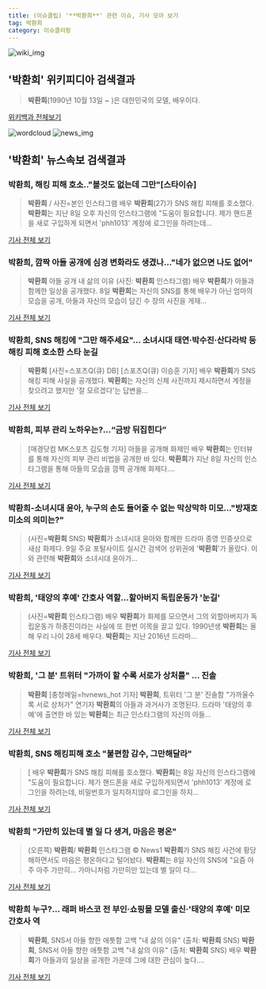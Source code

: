 ```yaml
---
title: (이슈클립) '**박환희**' 관련 이슈, 기사 모아 보기
tag: 박환희
category: 이슈클리핑
---
```

![wiki_img](https://user-images.githubusercontent.com/42597476/44503234-41136a80-a6d0-11e8-9071-6fc6418eafe4.png)
## **'**박환희**'** 위키피디아 검색결과
>**박환희**(1990년 10월 13일 ~ )은 대한민국의 모델, 배우이다.

<a href="https://ko.wikipedia.org/wiki/박환희" target="_blank">위키백과 전체보기</a>

![wordcloud](https://s3.ap-northeast-2.amazonaws.com/lyrics101-wordcloud/2018-09-09-1536466953.png)
![news_img](https://user-images.githubusercontent.com/42597476/44507050-1206f400-a6e4-11e8-8d98-7ffbfebb353f.png)
## **'**박환희**'** 뉴스속보 검색결과
### **박환희**, 해킹 피해 호소.."볼것도 없는데 그만"[스타이슈]

>**박환희** / 사진=본인 인스타그램 배우 **박환희**(27)가 SNS 해킹 피해를 호소했다. **박환희**는 지난 8일 오후 자신의 인스타그램에 "도움이 필요합니다. 제가 핸드폰을 새로 구입하게 되면서 'phh1013' 계정에 로그인을 하려는데...

<a href="http://star.mt.co.kr/stview.php?no=2018090911102924107" target="_blank">기사 전체 보기</a>

### **박환희**, 깜짝 아들 공개에 심경 변화라도 생겼나…"네가 없으면 나도 없어"

>**박환희** 아들 공개 내 삶의 이유 (사진: **박환희** 인스타그램) 배우 **박환희**가 아들과 함께한 일상을 공개했다. 8일 **박환희**는 자신의 SNS를 통해 배우가 아닌 엄마의 모습을 공개, 아들과 자신의 모습이 담긴 수 장의 사진을 게재...

<a href="http://www.honam.co.kr/read.php3?aid=1536464427564700215" target="_blank">기사 전체 보기</a>

### **박환희**, SNS 해킹에 "그만 해주세요"... 소녀시대 태연·박수진·산다라박 등 해킹 피해 호소한 스타 눈길

>**박환희** [사진=스포츠Q(큐) DB] [스포츠Q(큐) 이승훈 기자] 배우 **박환희**가 SNS 해킹 피해 사실을 공개했다.  **박환희**는 자신의 신체 사진까지 제시하면서 계정을 찾으려고 했지만 '잘 모르겠다'는 답변을...

<a href="http://www.sportsq.co.kr/news/articleView.html?idxno=302068" target="_blank">기사 전체 보기</a>

### **박환희**, 피부 관리 노하우는?…“금방 뒤집힌다”

>[매경닷컴 MK스포츠 김도형 기자] 아들을 공개해 화제인 배우 **박환희**는 인터뷰를 통해 자신의 피부 관리 비법을 공개한 바 있다. **박환희**가 지난 8일 자신의 인스타그램을 통해 아들의 모습을 깜짝 공개해 화제다....

<a href="http://sports.mk.co.kr/view.php?year=2018&no=567646" target="_blank">기사 전체 보기</a>

### **박환희**-소녀시대 윤아, 누구의 손도 들어줄 수 없는 막상막하 미모..."방재호 미소의 의미는?"

>(사진=**박환희** SNS) **박환희**가 소녀시대 윤아와 함께한 드라마 종영 인증샷으로 새삼 화제다. 9일 주요 포털사이트 실시간 검색어 상위권에 '**박환희**'가 올랐다.  이와 관련해 **박환희**와 소녀시대 윤아가...

<a href="http://www.siminilbo.co.kr/news/articleView.html?idxno=578928" target="_blank">기사 전체 보기</a>

### **박환희**, '태양의 후예' 간호사 역할...할아버지 독립운동가 '눈길'

>(사진=**박환희** 인스타그램) 배우 **박환희**가 화제를 모으면서 그의 외할아버지가 독립운동가 하종진이라는 사실에 또 한번 이목을 끌고 있다. 1990년생 **박환희**는 올해 우리 나이 28세 배우다. **박환희**는 지난 2016년 드라마...

<a href="http://www.anewsa.com/detail.php?number=1369452&thread=07r05" target="_blank">기사 전체 보기</a>

### **박환희**, '그 분' 트위터 "가까이 할 수록 서로가 상처를" ... 진솔

>**박환희** [충청매일=hvnews_hot 기자] **박환희**, 트위터 '그 분' 진솔함 "가까울수록 서로 상처가" 연기자 **박환희**의 아들과 과거사가 조명된다. 드라마 '태양의 후예'에 출연한 바 있는 **박환희**는 최근 인스타그램의 자신의 아들...

<a href="http://www.ccdn.co.kr/news/articleView.html?idxno=539360" target="_blank">기사 전체 보기</a>

### **박환희**, SNS 해킹피해 호소 "불편함 감수, 그만해달라"

>[ 배우 **박환희**가 SNS 해킹 피해를 호소했다. **박환희**는 8일 자신의 인스타그램에 "도움이 필요합니다. 제가 핸드폰을 새로 구입하게되면서 'phh1013' 계정에 로그인을 하려는데, 비밀번호가 일치하지않아 로그인을 하지...

<a href="http://www.mydaily.co.kr/new_yk/html/read.php?newsid=201809090922139781&ext=na" target="_blank">기사 전체 보기</a>

### **박환희** "가만히 있는데 별 일 다 생겨, 마음은 평온"

>(오른쪽) **박환희**/ **박환희** 인스타그램 © News1 **박환희**가 SNS 해킹 사건에 황당해하면서도 마음은 평온하다고 털어놨다. **박환희**는 8일 자신의 SNS에 "요즘 아주 아주 가만히… 가마니처럼 가만히만 있는데 별 일이 다...

<a href="http://news1.kr/articles/?3421318" target="_blank">기사 전체 보기</a>

### **박환희** 누구?… 래퍼 바스코 전 부인·쇼핑몰 모델 출신·'태양의 후예' 미모 간호사 역

>**박환희**, SNS서 아들 향한 애틋함 고백 "내 삶의 이유" (출처: **박환희** SNS) **박환희**, SNS서 아들 향한 애틋함 고백 "내 삶의 이유" (출처: **박환희** SNS) 배우 **박환희**가 아들과의 일상을 공개한 가운데 그에 대한 관심이 높다....

<a href="http://www.newscj.com/news/articleView.html?idxno=553415" target="_blank">기사 전체 보기</a>


